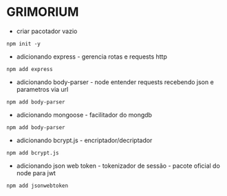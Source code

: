 # GRIMORIUM

* criar pacotador vazio
```
npm init -y
```

* adicionando express - gerencia rotas e requests http 
```
npm add express
```

* adicionando body-parser - node entender requests recebendo json e parametros via url
```
npm add body-parser
```

* adicionando mongoose - facilitador do mongdb
```
npm add body-parser
```

* adicionando bcrypt.js - encriptador/decriptador
```
npm add bcrypt.js
```
* adicionando json web token - tokenizador de sessão - pacote oficial do node para jwt
```
npm add jsonwebtoken
```